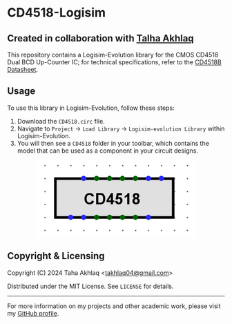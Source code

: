 # CD4518-Logisim
## Created in collaboration with [Talha Akhlaq](https://github.com/TalhaAkhlaq)

This repository contains a Logisim-Evolution library for the CMOS CD4518 Dual BCD Up-Counter IC; for technical specifications, refer to the [CD4518B Datasheet](https://www.ti.com/lit/ds/symlink/cd4518b.pdf?ts=1713721062416&ref_url=https%253A%252F%252Fwww.ti.com%252Fproduct%252Fde-de%252FCD4518B).

## Usage
To use this library in Logisim-Evolution, follow these steps: 
1. Download the `CD4518.circ` file. 
2. Navigate to `Project` -> `Load Library` -> `Logisim-evolution Library` within Logisim-Evolution.
3. You will then see a `CD4518` folder in your toolbar, which contains the model that can be used as a component in your circuit designs.

<p align="center">
  <img src="./CD4518.png" alt="CD4518 IC"/>
</p>

## Copyright & Licensing
Copyright (C) 2024 Taha Akhlaq <[takhlaq04@gmail.com](mailto:takhlaq04@gmail.com)>

Distributed under the MIT License. See `LICENSE` for details.

---

For more information on my projects and other academic work, please visit my [GitHub profile](https://github.com/TahaAkhlaq).


